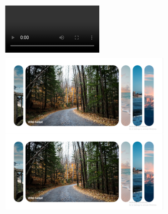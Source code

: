 ![Download video here](https://github.com/Mowdat-Rida/Expanding-cards-project/blob/main/before%20n%20after%20output.mp4)

![Before](https://github.com/Mowdat-Rida/Expanding-cards-project/blob/main/expand%20card%20before.png) ![Before](https://github.com/Mowdat-Rida/Expanding-cards-project/blob/main/expand%20card%20before.png)

